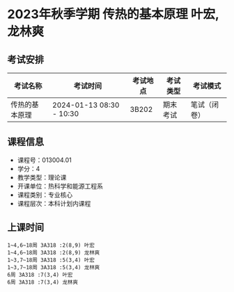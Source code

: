 # 2023年秋季学期 传热的基本原理 叶宏, 龙林爽




## 考试安排

| 考试名称 | 考试时间 | 考试地点 | 考试类型 | 考试模式 |
| -------- | -------- | -------- | -------- | -------- |
| 传热的基本原理 | 2024-01-13 08:30 - 10:30 | 3B202 | 期末考试 | 笔试（闭卷） |





## 课程信息

- 课程号：013004.01
- 学分：4
- 教学类型：理论课
- 开课单位：热科学和能源工程系
- 课程类别：专业核心
- 课程层次：本科计划内课程

## 上课时间

```
1~4,6~18周 3A318 :2(8,9) 叶宏
1~4,6~18周 3A318 :2(8,9) 龙林爽
1~3,7~18周 3A318 :5(3,4) 叶宏
1~3,7~18周 3A318 :5(3,4) 龙林爽
6周 3A318 :7(3,4) 叶宏
6周 3A318 :7(3,4) 龙林爽
```

